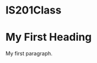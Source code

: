 # IS201Class

<!DOCTYPE html>
<html>
<body>

<h1>My First Heading</h1>
<p>My first paragraph.</p>

</body>
</html>
